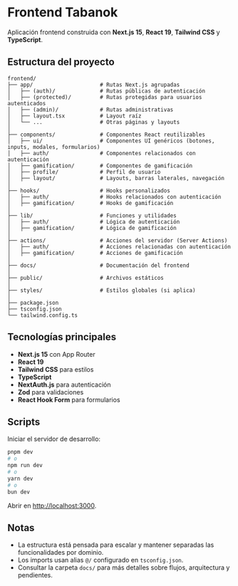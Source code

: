 # Frontend Tabanok

Aplicación frontend construida con **Next.js 15**, **React 19**, **Tailwind CSS** y **TypeScript**.

## Estructura del proyecto

```
frontend/
├── app/                     # Rutas Next.js agrupadas
│   ├── (auth)/              # Rutas públicas de autenticación
│   ├── (protected)/         # Rutas protegidas para usuarios autenticados
│   ├── (admin)/             # Rutas administrativas
│   ├── layout.tsx           # Layout raíz
│   └── ...                  # Otras páginas y layouts
│
├── components/              # Componentes React reutilizables
│   ├── ui/                  # Componentes UI genéricos (botones, inputs, modales, formularios)
│   ├── auth/                # Componentes relacionados con autenticación
│   ├── gamification/        # Componentes de gamificación
│   ├── profile/             # Perfil de usuario
│   ├── layout/              # Layouts, barras laterales, navegación
│
├── hooks/                   # Hooks personalizados
│   ├── auth/                # Hooks relacionados con autenticación
│   ├── gamification/        # Hooks de gamificación
│
├── lib/                     # Funciones y utilidades
│   ├── auth/                # Lógica de autenticación
│   ├── gamification/        # Lógica de gamificación
│
├── actions/                 # Acciones del servidor (Server Actions)
│   ├── auth/                # Acciones relacionadas con autenticación
│   ├── gamification/        # Acciones de gamificación
│
├── docs/                    # Documentación del frontend
│
├── public/                  # Archivos estáticos
│
├── styles/                  # Estilos globales (si aplica)
│
├── package.json
├── tsconfig.json
└── tailwind.config.ts
```

## Tecnologías principales

- **Next.js 15** con App Router
- **React 19**
- **Tailwind CSS** para estilos
- **TypeScript**
- **NextAuth.js** para autenticación
- **Zod** para validaciones
- **React Hook Form** para formularios

## Scripts

Iniciar el servidor de desarrollo:

```bash
pnpm dev
# o
npm run dev
# o
yarn dev
# o
bun dev
```

Abrir en [http://localhost:3000](http://localhost:3000).

## Notas

- La estructura está pensada para escalar y mantener separadas las funcionalidades por dominio.
- Los imports usan alias `@/` configurado en `tsconfig.json`.
- Consultar la carpeta `docs/` para más detalles sobre flujos, arquitectura y pendientes.
